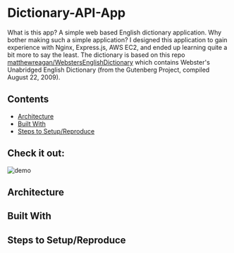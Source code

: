 # Dictionary-API-App
What is this app?  A simple web based English dictionary application.  Why bother making such a simple application?
I designed this application to gain experience with Nginx, Express.js, AWS EC2, and ended up learning
quite a bit more to say the least.  The dictionary is based on this repo [matthewreagan/WebstersEnglishDictionary](https://github.com/matthewreagan/WebstersEnglishDictionary) 
which contains Webster's Unabridged English Dictionary (from the Gutenberg Project, compiled August 22, 2009).

## Contents
* [Architecture](https://github.com/T-travis/Dictionary-API-App/blob/master/README.md#architecture)
* [Built With](https://github.com/T-travis/Dictionary-API-App/blob/master/README.md#architecture)
* [Steps to Setup/Reproduce](https://github.com/T-travis/Dictionary-API-App/blob/master/README.md#architecture)

## Check it out:
![demo](https://github.com/T-travis/Dictionary-API-App/blob/master/www/images/demo.png)

## Architecture

## Built With

## Steps to Setup/Reproduce



